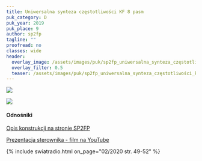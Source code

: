 ```yaml
---
title: Uniwersalna synteza częstotliwości KF 8 pasm
puk_category: D
puk_year: 2019
puk_place: 9
author: sp2fp
tagline: ""
proofread: no
classes: wide
header:
  overlay_image: /assets/images/puk/sp2fp_uniwersalna_synteza_częstotliwości_kf_8_pasm.jpg
  overlay_filter: 0.5
  teaser: /assets/images/puk/sp2fp_uniwersalna_synteza_częstotliwości_kf_8_pasm.jpg
---
```






 



![](assets/data/img/projects/2019-9-0.jpg) 


![](assets/img/work-in-progress.jpg) 


#### Odnośniki

[Opis konstrukcji na stronie SP2FP](http://www.profimot.pl/sp2fp/DDS_VFO_synteza_SP2FP/DDSVFOSP2FP.html)

[Prezentacja sterownika - film na YouTube](https://www.youtube.com/watch?v=5gAix8az_34)

 



{% include swiatradio.html on_page="02/2020 str. 49-52" %}

 





 


